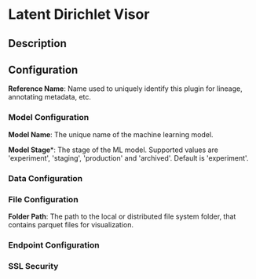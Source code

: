 
# Latent Dirichlet Visor

## Description

## Configuration
**Reference Name**: Name used to uniquely identify this plugin for lineage, annotating metadata, etc.

### Model Configuration
**Model Name**: The unique name of the machine learning model.

**Model Stage***: The stage of the ML model. Supported values are 'experiment', 'staging', 'production'
and 'archived'. Default is 'experiment'.

### Data Configuration

### File Configuration
**Folder Path**: The path to the local or distributed file system folder, that contains parquet files 
for visualization.

### Endpoint Configuration

### SSL Security
